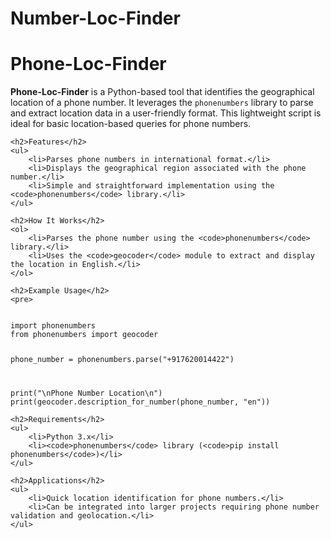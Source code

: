 # Number-Loc-Finder

<!DOCTYPE html>
<html lang="en">
<head>
    <meta charset="UTF-8">
    <meta name="viewport" content="width=device-width, initial-scale=1.0">
    <title>Phone-Loc-Finder</title>
</head>
<body>
    <h1>Phone-Loc-Finder</h1>
    <p><strong>Phone-Loc-Finder</strong> is a Python-based tool that identifies the geographical location of a phone number. It leverages the <code>phonenumbers</code> library to parse and extract location data in a user-friendly format. This lightweight script is ideal for basic location-based queries for phone numbers.</p>
    
    <h2>Features</h2>
    <ul>
        <li>Parses phone numbers in international format.</li>
        <li>Displays the geographical region associated with the phone number.</li>
        <li>Simple and straightforward implementation using the <code>phonenumbers</code> library.</li>
    </ul>
    
    <h2>How It Works</h2>
    <ol>
        <li>Parses the phone number using the <code>phonenumbers</code> library.</li>
        <li>Uses the <code>geocoder</code> module to extract and display the location in English.</li>
    </ol>
    
    <h2>Example Usage</h2>
    <pre>
<code>
import phonenumbers
from phonenumbers import geocoder

phone_number = phonenumbers.parse("+917620014422")

print("\nPhone Number Location\n")
print(geocoder.description_for_number(phone_number, "en"))
</code>
    </pre>
    
    <h2>Requirements</h2>
    <ul>
        <li>Python 3.x</li>
        <li><code>phonenumbers</code> library (<code>pip install phonenumbers</code>)</li>
    </ul>
    
    <h2>Applications</h2>
    <ul>
        <li>Quick location identification for phone numbers.</li>
        <li>Can be integrated into larger projects requiring phone number validation and geolocation.</li>
    </ul>
</body>
</html>
